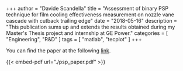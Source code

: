 +++
author = "Davide Scandella"
title = "Assessment of binary PSP technique for film cooling effectiveness measurement on nozzle vane cascade with cutback trailing edge"
date = "2018-05-16"
description = "This publication sums up and extends the results obtained during my Master's Thesis project and internship at GE Power."
categories = [
    "Engineering", "R&D"
]
tags = [
    "matlab", "tecplot"
]
+++

You can find the paper at the following [link](https://www.sciencedirect.com/science/article/abs/pii/S0894177718309178).

{{< embed-pdf url="./psp_paper.pdf" >}}
